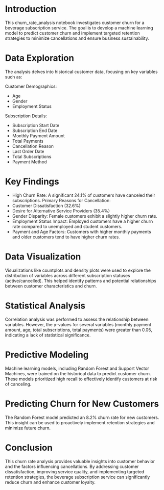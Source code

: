 # Introduction

This churn_rate_analysis notebook investigates customer churn for a beverage subscription service. The goal is to develop a machine learning model to predict customer churn and implement targeted retention strategies to minimize cancellations and ensure business sustainability.

# Data Exploration
The analysis delves into historical customer data, focusing on key variables such as:

Customer Demographics:
- Age
- Gender
- Employment Status

Subscription Details:
- Subscription Start Date
- Subscription End Date
- Monthly Payment Amount
- Total Payments
- Cancellation Reason
- Last Order Date
- Total Subscriptions
- Payment Method

# Key Findings
- High Churn Rate: A significant 24.1% of customers have canceled their subscriptions.
Primary Reasons for Cancellation:
- Customer Dissatisfaction (32.6%)
- Desire for Alternative Service Providers (35.4%)
- Gender Disparity: Female customers exhibit a slightly higher churn rate.
- Employment Status Impact: Employed customers have a higher churn rate compared to unemployed and student customers.
- Payment and Age Factors: Customers with higher monthly payments and older customers tend to have higher churn rates.

# Data Visualization
Visualizations like countplots and density plots were used to explore the distribution of variables across different subscription statuses (active/cancelled). This helped identify patterns and potential relationships between customer characteristics and churn.

# Statistical Analysis
Correlation analysis was performed to assess the relationship between variables. However, the p-values for several variables (monthly payment amount, age, total subscriptions, total payments) were greater than 0.05, indicating a lack of statistical significance.

# Predictive Modeling
Machine learning models, including Random Forest and Support Vector Machines, were trained on the historical data to predict customer churn. These models prioritized high recall to effectively identify customers at risk of canceling.

# Predicting Churn for New Customers
The Random Forest model predicted an 8.2% churn rate for new customers. This insight can be used to proactively implement retention strategies and minimize future churn.

# Conclusion
This churn rate analysis provides valuable insights into customer behavior and the factors influencing cancellations. By addressing customer dissatisfaction, improving service quality, and implementing targeted retention strategies, the beverage subscription service can significantly reduce churn and enhance customer loyalty.
















